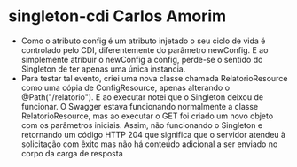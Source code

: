 # singleton-cdi Carlos Amorim

- Como o atributo config é um atributo injetado o seu ciclo de vida é controlado pelo CDI, diferentemente do parâmetro newConfig. 
E ao simplemente atribuir o newConfig a config, perde-se o sentido do Singleton de ter apenas uma única instancia.
- Para testar tal evento, criei uma nova classe chamada RelatorioResource como uma cópia de ConfigResource, apenas alterando o 
@Path("/relatorio"). E ao executar notei que o Singleton deixou de funcionar. O Swagger estava funcionando normalmente a classe 
RelatorioResource, mas ao executar o GET foi criado um novo objeto com os parâmetros iniciais. Assim, não funcionando o Singleton
e retornando um código HTTP 204 que significa que o servidor atendeu à solicitação com êxito mas não há conteúdo adicional a ser enviado no corpo da carga de resposta
